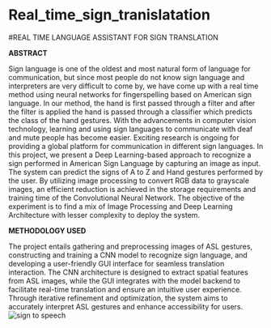 # Real_time_sign_tranislatation
#REAL TIME LANGUAGE ASSISTANT FOR SIGN TRANSLATION

****ABSTRACT****


Sign language is one of the oldest
and most natural form of language
for communication, but since most
people do not know sign language
and interpreters are very difficult to
come by, we have come up with a
real time method using neural
networks for fingerspelling based
on American sign language. In our
method, the hand is first passed
through a filter and after the filter is
applied the hand is passed through a
classifier which predicts the class of
the hand gestures.
With the advancements in computer
vision technology, learning and
using sign languages to
communicate with deaf and mute
people has become easier. Exciting
research is ongoing for providing a
global platform for communication
in different sign languages. In this
project, we present a Deep
Learning-based approach to
recognize a sign performed in
American Sign Language by
capturing an image as input. The
system can predict the signs of A to
Z and Hand gestures performed by
the user. By utilizing image
processing to convert RGB data to
grayscale images, an efficient
reduction is achieved in the storage
requirements and training time of
the Convolutional Neural Network.
The objective of the experiment is
to find a mix of Image Processing
and Deep Learning Architecture
with lesser complexity to deploy the
system.


**METHODOLOGY USED**


The project entails gathering and
preprocessing images of ASL
gestures, constructing and training a
CNN model to recognize sign
language, and developing a
user-friendly GUI interface for
seamless translation interaction. The
CNN architecture is designed to
extract spatial features from ASL
images, while the GUI integrates
with the model backend to facilitate
real-time translation and ensure an
intuitive user experience. Through
iterative refinement and
optimization, the system aims to
accurately interpret ASL gestures
and enhance accessibility for users.
![sign to speech](https://github.com/ranjithsurineni/Real_time_sign_tranislatation/assets/118590392/4aa16e9e-76a3-4859-ad0d-a72a4ed31df7)

